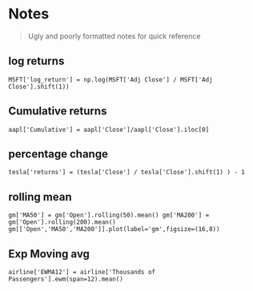 # Notes

> Ugly and poorly formatted notes for quick reference  



## log returns 

`MSFT['log_return'] = np.log(MSFT['Adj Close'] / MSFT['Adj Close'].shift(1))`



## Cumulative returns 

`aapl['Cumulative'] = aapl['Close']/aapl['Close'].iloc[0]` 



## percentage change 

`tesla['returns'] = (tesla['Close'] / tesla['Close'].shift(1) ) - 1` 



## rolling mean

`gm['MA50'] = gm['Open'].rolling(50).mean()
gm['MA200'] = gm['Open'].rolling(200).mean()
gm[['Open','MA50','MA200']].plot(label='gm',figsize=(16,8))`



## Exp Moving avg 

`airline['EWMA12'] = airline['Thousands of Passengers'].ewm(span=12).mean()`